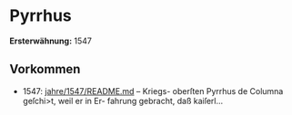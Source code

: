 # Pyrrhus

**Ersterwähnung:** 1547

## Vorkommen
- 1547: [jahre/1547/README.md](../jahre/1547/README.md) – Kriegs-
oberſten Pyrrhus de Columna geſchi>t, weil er in Er-
fahrung gebracht, daß kaiſerl...
